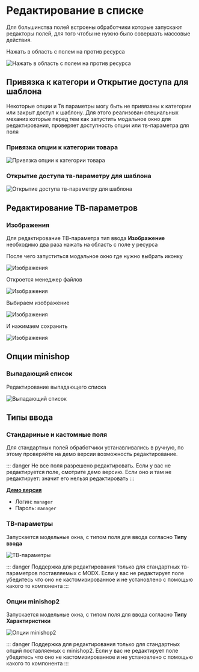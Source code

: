 # Редактирование в списке

Для большинства полей встроены обработчики которые запускают редакторы полей, для того чтобы не нужно было совершать массовые действия.

Нажать в область с полем на против ресурса

![Нажать в область с полем на против ресурса](https://file.modx.pro/files/4/0/6/406d8e3d02910f5f1d4894a78d5d3a9d.png)

## Привязка к категори и Открытие доступа для шаблона

Некоторые опции и Тв параметры могу быть не привязаны к категории или закрыт доступ к шаблону.
Для этого реализован специальных механиз которые перед тем как запустить модальное окно для редактирования, проверяет
доступность опции или тв-параметра для поля

### Привязка опции к категории товара

![Привязка опции к категории товара](https://file.modx.pro/files/5/0/a/50a847a5f2c8772ba62d17d0d616f3ca.png)

### Открытие доступа тв-параметру для шаблона

![Открытие доступа тв-параметру для шаблона](https://file.modx.pro/files/b/2/2/b22356e55357248604dc88a56eae8181.png)

## Редактирование ТВ-параметров

### Изображения

Для редактирование ТВ-параметра тип ввода **Изображение** необходимо два раза нажать на область с поле у ресурса

После чего запуститься модальное окно где нужно выбрать иконку

![Изображения](https://file.modx.pro/files/c/7/f/c7ffeb8db9a83f8e812cd23c1a4b96d9.png)

Откроется менеджер файлов

![Изображения](https://file.modx.pro/files/8/7/a/87a523add8d4914ec3697857a020026b.png)

Выбираем изображение

![Изображения](https://file.modx.pro/files/a/c/9/ac9b34fdce5d22108372e03aaed65d52.png)

И нажимаем сохранить

![Изображения](https://file.modx.pro/files/0/5/2/052be935f304bf8a2858784bc26ef006.png)

## Опции minishop

### Выпадающий список

Редактирование выпадающего списка

![Выпадающий список](https://file.modx.pro/files/0/f/d/0fd97d7b623ce9cd2b206f36ab46b6df.png)

## Типы ввода

### Стандариные и кастомные поля

Для стандартных полей обработчики устанавливались в ручную, по этому проверяйте на демо версии возможность редактирование.

::: danger
Не все поля разрешено редактировать. Если у вас не редактируется поле, смотрите демо версию. Если оно и там не редактирует: значит его нельзя редактировать
:::

[**Демо версия**](http://demo.mspre.bustep.ru/manager/?a=resource&namespace=mspre)

- Логин: `manager`
- Пароль: `manager`

### ТВ-параметры

Запускается модельные окна, с типом поля для ввода согласно **Типу ввода**

![ТВ-параметры](https://file.modx.pro/files/7/3/c/73cbd6ee3bb6e444489cba32f352b1ff.png)

::: danger
Поддержка для редактирования только для стандартных тв-параметров поставляемых с MODX. Если у вас не редактирует поле убедитесь что оно не кастомизированное и не установлено с помощью какого то компонента
:::

### Опции minishop2

Запускается модельные окна, с типом поля для ввода согласно **Типу Характиристики**

![Опции minishop2](https://file.modx.pro/files/7/3/c/73cbd6ee3bb6e444489cba32f352b1ff.png)

::: danger
Поддержка для редактирования только для стандартных опций поставляемых с minishop2. Если у вас не редактирует поле убедитесь что оно не кастомизированное и не установлено с помощью какого то компонента
:::
